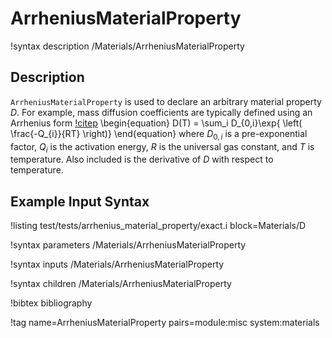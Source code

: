 # ArrheniusMaterialProperty

!syntax description /Materials/ArrheniusMaterialProperty

## Description

`ArrheniusMaterialProperty` is used to declare an arbitrary material property $D$. For example, mass
diffusion coefficients are typically defined using an Arrhenius form [!citep](rpt:miller:2009)
\begin{equation}
D(T) = \sum_i D_{0,i}\exp{ \left( \frac{-Q_{i}}{RT} \right)}
\end{equation}
where $D_{0,i}$ is a pre-exponential factor, $Q_i$ is the activation energy, $R$ is the
universal gas constant, and $T$ is temperature. Also included is the derivative of $D$ with respect
to temperature.

## Example Input Syntax

!listing test/tests/arrhenius_material_property/exact.i block=Materials/D

!syntax parameters /Materials/ArrheniusMaterialProperty

!syntax inputs /Materials/ArrheniusMaterialProperty

!syntax children /Materials/ArrheniusMaterialProperty

!bibtex bibliography

!tag name=ArrheniusMaterialProperty pairs=module:misc system:materials
